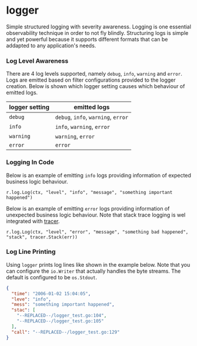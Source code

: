 # logger

Simple structured logging with severity awareness. Logging is one essential
observability technique in order to not fly blindly. Structuring logs is simple
and yet powerful because it supports different formats that can be addapted to
any application's needs.



### Log Level Awareness

There are 4 log levels supported, namely `debug`, `info`, `warning` and `error`.
Logs are emitted based on filter configurations provided to the logger creation.
Below is shown which logger setting causes which behaviour of emitted logs.

logger setting | emitted logs
---|---
`debug` | `debug`, `info`, `warning`, `error`
`info` | `info`, `warning`, `error`
`warning` | `warning`, `error`
`error` | `error`



### Logging In Code

Below is an example of emitting `info` logs providing information of expected
business logic behaviour.

```golang
r.log.Log(ctx, "level", "info", "message", "something important happened")
```

Below is an example of emitting `error` logs providing information of unexpected
business logic behaviour. Note that stack trace logging is wel integrated with
[tracer](https://github.com/xh3b4sd/tracer).

```golang
r.log.Log(ctx, "level", "error", "message", "something bad happened", "stack", tracer.Stack(err))
```



### Log Line Printing

Using `logger` prints log lines like shown in the example below. Note that you
can configure the `io.Writer` that actually handles the byte streams. The
default is configured to be `os.Stdout`.

```json
{
  "time": "2006-01-02 15:04:05",
  "leve": "info",
  "mess": "something important happened",
  "stac": [
    "--REPLACED--/logger_test.go:104",
    "--REPLACED--/logger_test.go:105"
  ],
  "call": "--REPLACED--/logger_test.go:129"
}
```
